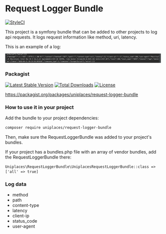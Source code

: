 # Request Logger Bundle

[![StyleCI](https://styleci.io/repos/129761376/shield?branch=master)](https://styleci.io/repos/129761376)

This project is a symfony bundle that can be added to other projects to log api requests.
It logs request information like method, uri, latency.

This is an example of a log:

![alt text](example_log.png)

### Packagist
[![Latest Stable Version](https://poser.pugx.org/uniplaces/request-logger-bundle/v/stable?format=flat-square)](https://packagist.org/packages/uniplaces/request-logger-bundle)
[![Total Downloads](https://poser.pugx.org/uniplaces/request-logger-bundle/downloads?format=flat-square)](https://packagist.org/packages/uniplaces/request-logger-bundle)
[![License](https://poser.pugx.org/uniplaces/request-logger-bundle/license?format=flat-square)](https://packagist.org/packages/uniplaces/request-logger-bundle)

https://packagist.org/packages/uniplaces/request-logger-bundle

### How to use it in your project

Add the bundle to your project dependencies:
```bash
composer require uniplaces/request-logger-bundle
```

Then, make sure the RequestLoggerBundle was added to your project's bundles.

If your project has a bundles.php file with an array of vendor bundles, add the RequestLoggerBundle there:
```text
Uniplaces\RequestLoggerBundle\UniplacesRequestLoggerBundle::class => ['all' => true]
```

### Log data

* method
* path
* content-type
* latency
* client-ip
* status_code
* user-agent
